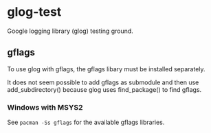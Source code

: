 # glog-test

Google logging library (glog) testing ground.

## gflags

To use glog with gflags, the gflags libary must be installed separately.

It does not seem possible to add gflags as submodule and then use add_subdirectory() because glog uses find_package() to find gflags.

### Windows with MSYS2

See `pacman -Ss gflags` for the available gflags libraries.